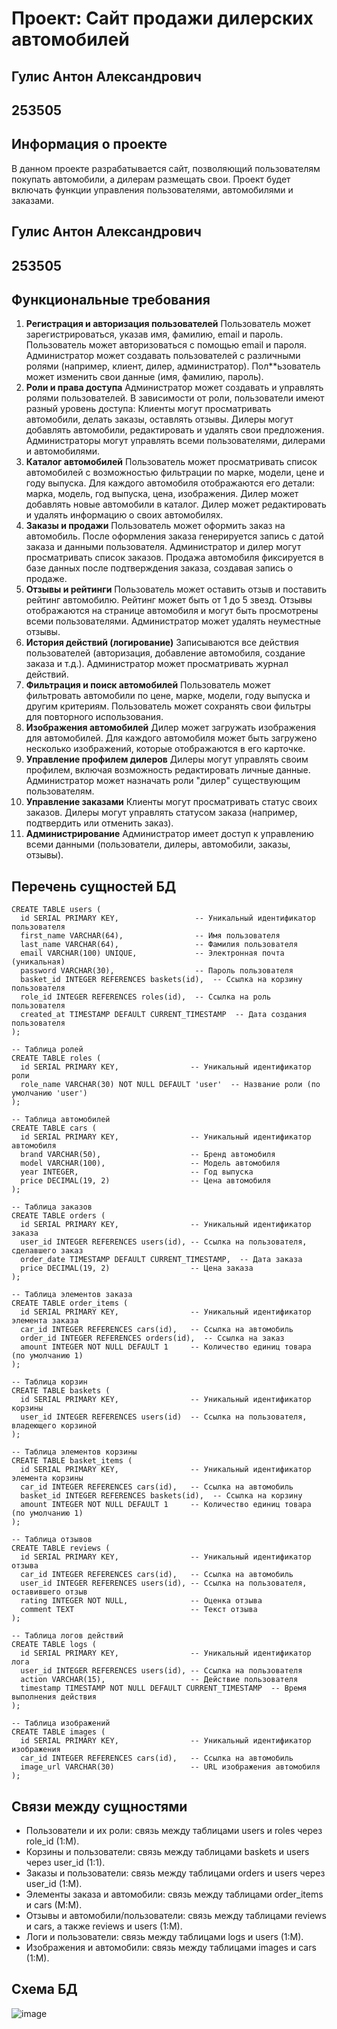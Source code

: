 # Проект: Сайт продажи дилерских автомобилей
## Гулис Антон Александрович 
## 253505

## Информация о проекте
В данном проекте разрабатывается сайт, позволяющий пользователям покупать автомобили, а дилерам размещать свои. Проект будет включать функции управления пользователями, автомобилями и заказами.

## Гулис Антон Александрович

## 253505

## Функциональные требования
1. **Регистрация и авторизация пользователей**
Пользователь может зарегистрироваться, указав имя, фамилию, email и пароль.
Пользователь может авторизоваться с помощью email и пароля.
Администратор может создавать пользователей с различными ролями (например, клиент, дилер, администратор).
Пол**ьзователь может изменить свои данные (имя, фамилию, пароль).
2. **Роли и права доступа**
Администратор может создавать и управлять ролями пользователей.
В зависимости от роли, пользователи имеют разный уровень доступа:
Клиенты могут просматривать автомобили, делать заказы, оставлять отзывы.
Дилеры могут добавлять автомобили, редактировать и удалять свои предложения.
Администраторы могут управлять всеми пользователями, дилерами и автомобилями.
3. **Каталог автомобилей**
Пользователь может просматривать список автомобилей с возможностью фильтрации по марке, модели, цене и году выпуска.
Для каждого автомобиля отображаются его детали: марка, модель, год выпуска, цена, изображения.
Дилер может добавлять новые автомобили в каталог.
Дилер может редактировать и удалять информацию о своих автомобилях.
4. **Заказы и продажи**
Пользователь может оформить заказ на автомобиль.
После оформления заказа генерируется запись с датой заказа и данными пользователя.
Администратор и дилер могут просматривать список заказов.
Продажа автомобиля фиксируется в базе данных после подтверждения заказа, создавая запись о продаже.
5. **Отзывы и рейтинги**
Пользователь может оставить отзыв и поставить рейтинг автомобилю.
Рейтинг может быть от 1 до 5 звезд.
Отзывы отображаются на странице автомобиля и могут быть просмотрены всеми пользователями.
Администратор может удалять неуместные отзывы.
6. **История действий (логирование)**
Записываются все действия пользователей (авторизация, добавление автомобиля, создание заказа и т.д.).
Администратор может просматривать журнал действий.
7. **Фильтрация и поиск автомобилей**
Пользователь может фильтровать автомобили по цене, марке, модели, году выпуска и другим критериям.
Пользователь может сохранять свои фильтры для повторного использования.
8. **Изображения автомобилей**
Дилер может загружать изображения для автомобилей.
Для каждого автомобиля может быть загружено несколько изображений, которые отображаются в его карточке.
9. **Управление профилем дилеров**
Дилеры могут управлять своим профилем, включая возможность редактировать личные данные.
Администратор может назначать роли "дилер" существующим пользователям.
10. **Управление заказами**
Клиенты могут просматривать статус своих заказов.
Дилеры могут управлять статусом заказа (например, подтвердить или отменить заказ).
11. **Администрирование**
Администратор имеет доступ к управлению всеми данными (пользователи, дилеры, автомобили, заказы, отзывы).

## Перечень сущностей БД
```
CREATE TABLE users (
  id SERIAL PRIMARY KEY,                 -- Уникальный идентификатор пользователя
  first_name VARCHAR(64),                -- Имя пользователя
  last_name VARCHAR(64),                 -- Фамилия пользователя
  email VARCHAR(100) UNIQUE,             -- Электронная почта (уникальная)
  password VARCHAR(30),                  -- Пароль пользователя
  basket_id INTEGER REFERENCES baskets(id),  -- Ссылка на корзину пользователя
  role_id INTEGER REFERENCES roles(id),  -- Ссылка на роль пользователя
  created_at TIMESTAMP DEFAULT CURRENT_TIMESTAMP  -- Дата создания пользователя
);

-- Таблица ролей
CREATE TABLE roles (
  id SERIAL PRIMARY KEY,                -- Уникальный идентификатор роли
  role_name VARCHAR(30) NOT NULL DEFAULT 'user'  -- Название роли (по умолчанию 'user')
);

-- Таблица автомобилей
CREATE TABLE cars (
  id SERIAL PRIMARY KEY,                -- Уникальный идентификатор автомобиля
  brand VARCHAR(50),                    -- Бренд автомобиля
  model VARCHAR(100),                   -- Модель автомобиля
  year INTEGER,                         -- Год выпуска
  price DECIMAL(19, 2)                  -- Цена автомобиля
);

-- Таблица заказов
CREATE TABLE orders (
  id SERIAL PRIMARY KEY,                -- Уникальный идентификатор заказа
  user_id INTEGER REFERENCES users(id), -- Ссылка на пользователя, сделавшего заказ
  order_date TIMESTAMP DEFAULT CURRENT_TIMESTAMP,  -- Дата заказа
  price DECIMAL(19, 2)                  -- Цена заказа
);

-- Таблица элементов заказа
CREATE TABLE order_items (
  id SERIAL PRIMARY KEY,                -- Уникальный идентификатор элемента заказа
  car_id INTEGER REFERENCES cars(id),   -- Ссылка на автомобиль
  order_id INTEGER REFERENCES orders(id),  -- Ссылка на заказ
  amount INTEGER NOT NULL DEFAULT 1     -- Количество единиц товара (по умолчанию 1)
);

-- Таблица корзин
CREATE TABLE baskets (
  id SERIAL PRIMARY KEY,                -- Уникальный идентификатор корзины
  user_id INTEGER REFERENCES users(id)  -- Ссылка на пользователя, владеющего корзиной
);

-- Таблица элементов корзины
CREATE TABLE basket_items (
  id SERIAL PRIMARY KEY,                -- Уникальный идентификатор элемента корзины
  car_id INTEGER REFERENCES cars(id),   -- Ссылка на автомобиль
  basket_id INTEGER REFERENCES baskets(id),  -- Ссылка на корзину
  amount INTEGER NOT NULL DEFAULT 1     -- Количество единиц товара (по умолчанию 1)
);

-- Таблица отзывов
CREATE TABLE reviews (
  id SERIAL PRIMARY KEY,                -- Уникальный идентификатор отзыва
  car_id INTEGER REFERENCES cars(id),   -- Ссылка на автомобиль
  user_id INTEGER REFERENCES users(id), -- Ссылка на пользователя, оставившего отзыв
  rating INTEGER NOT NULL,              -- Оценка отзыва
  comment TEXT                          -- Текст отзыва
);

-- Таблица логов действий
CREATE TABLE logs (
  id SERIAL PRIMARY KEY,                -- Уникальный идентификатор лога
  user_id INTEGER REFERENCES users(id), -- Ссылка на пользователя
  action VARCHAR(15),                   -- Действие пользователя
  timestamp TIMESTAMP NOT NULL DEFAULT CURRENT_TIMESTAMP  -- Время выполнения действия
);

-- Таблица изображений
CREATE TABLE images (
  id SERIAL PRIMARY KEY,                -- Уникальный идентификатор изображения
  car_id INTEGER REFERENCES cars(id),   -- Ссылка на автомобиль
  image_url VARCHAR(30)                 -- URL изображения автомобиля
);
```

## Связи между сущностями
- Пользователи и их роли: связь между таблицами users и roles через role_id (1:M).
- Корзины и пользователи: связь между таблицами baskets и users через user_id (1:1).
- Заказы и пользователи: связь между таблицами orders и users через user_id (1:M).
- Элементы заказа и автомобили: связь между таблицами order_items и cars (M:M).
- Отзывы и автомобили/пользователи: связь между таблицами reviews и cars, а также reviews и users (1:M).
- Логи и пользователи: связь между таблицами logs и users (1:M).
- Изображения и автомобили: связь между таблицами images и cars (1:M).

## Схема БД
![image](db.png)
